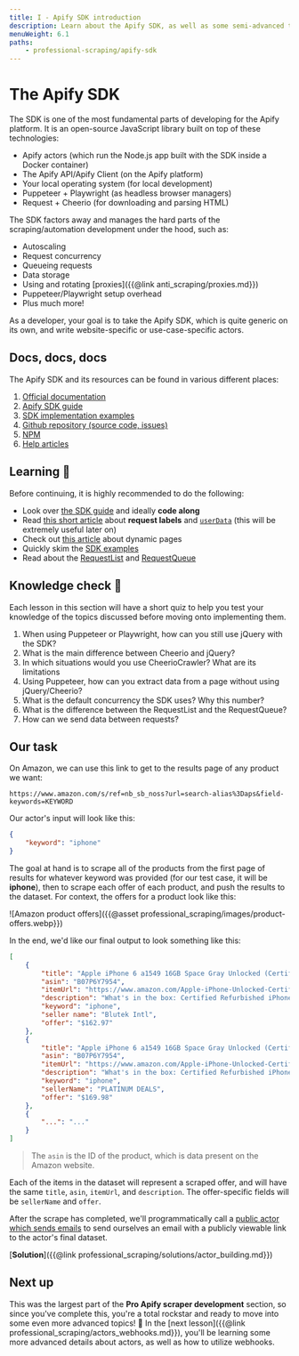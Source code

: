 ```yaml
---
title: I - Apify SDK introduction
description: Learn about the Apify SDK, as well as some semi-advanced topics which will be important throughout the next lessons in this section of the course.
menuWeight: 6.1
paths:
    - professional-scraping/apify-sdk
---
```


# [](#the-apify-sdk) The Apify SDK

The SDK is one of the most fundamental parts of developing for the Apify platform. It is an open-source JavaScript library built on top of these technologies:

- Apify actors (which run the Node.js app built with the SDK inside a Docker container)
- The Apify API/Apify Client (on the Apify platform)
- Your local operating system (for local development)
- Puppeteer + Playwright (as headless browser managers)
- Request + Cheerio (for downloading and parsing HTML)

The SDK factors away and manages the hard parts of the scraping/automation development under the hood, such as:

- Autoscaling
- Request concurrency
- Queueing requests
- Data storage
- Using and rotating [proxies]({{@link anti_scraping/proxies.md}})
- Puppeteer/Playwright setup overhead
- Plus much more!

As a developer, your goal is to take the Apify SDK, which is quite generic on its own, and write website-specific or use-case-specific actors.

## [](#docs) Docs, docs, docs

The Apify SDK and its resources can be found in various different places:

1. [Official documentation](https://sdk.apify.com/)
2. [Apify SDK guide](https://sdk.apify.com/docs/guides/motivation)
3. [SDK implementation examples](https://sdk.apify.com/docs/examples/cheerio-crawler)
4. [Github repository (source code, issues)](https://github.com/apify/apify-js)
5. [NPM](https://www.npmjs.com/package/apify)
6. [Help articles](https://help.apify.com/)

## [](#learning) Learning 🧠

Before continuing, it is highly recommended to do the following:

- Look over [the SDK guide](https://sdk.apify.com/docs/guides/motivation) and ideally **code along**
- Read [this short article](https://help.apify.com/en/articles/1829103-request-labels-and-how-to-pass-data-to-other-requests) about **request labels** and [`userData`](https://sdk.apify.com/docs/api/request#requestuserdata) (this will be extremely useful later on)
- Check out [this article](https://blog.apify.com/what-is-a-dynamic-page/) about dynamic pages
- Quickly skim the [SDK examples](https://sdk.apify.com/docs/examples/cheerio-crawler)
- Read about the [RequestList](https://sdk.apify.com/docs/api/request-list) and [RequestQueue](https://sdk.apify.com/docs/api/request-queue)

## [](#quiz) Knowledge check 📝

Each lesson in this section will have a short quiz to help you test your knowledge of the topics discussed before moving onto implementing them.

1. When using Puppeteer or Playwright, how can you still use jQuery with the SDK?
2. What is the main difference between Cheerio and jQuery?
3. In which situations would you use CheerioCrawler? What are its limitations
4. Using Puppeteer, how can you extract data from a page without using jQuery/Cheerio?
5. What is the default concurrency the SDK uses? Why this number?
6. What is the difference between the RequestList and the RequestQueue?
7. How can we send data between requests?

## [](#our-task) Our task

On Amazon, we can use this link to get to the results page of any product we want:

```text
https://www.amazon.com/s/ref=nb_sb_noss?url=search-alias%3Daps&field-keywords=KEYWORD
```

Our actor's input will look like this:

```JSON
{
    "keyword": "iphone"
}
```

The goal at hand is to scrape all of the products from the first page of results for whatever keyword was provided (for our test case, it will be **iphone**), then to scrape each offer of each product, and push the results to the dataset. For context, the offers for a product look like this:

![Amazon product offers]({{@asset professional_scraping/images/product-offers.webp}})

In the end, we'd like our final output to look something like this:

```JSON
[
    {
        "title": "Apple iPhone 6 a1549 16GB Space Gray Unlocked (Certified Refurbished)",
        "asin": "B07P6Y7954",
        "itemUrl": "https://www.amazon.com/Apple-iPhone-Unlocked-Certified-Refurbished/dp/B00YD547Q6/ref=sr_1_2?s=wireless&ie=UTF8&qid=1539772626&sr=1-2&keywords=iphone",
        "description": "What's in the box: Certified Refurbished iPhone 6 Space Gray 16GB Unlocked , USB Cable/Adapter. Comes in a Generic Box with a 1 Year Limited Warranty.",
        "keyword": "iphone",
        "seller name": "Blutek Intl",
        "offer": "$162.97"
    },
    {
        "title": "Apple iPhone 6 a1549 16GB Space Gray Unlocked (Certified Refurbished)",
        "asin": "B07P6Y7954",
        "itemUrl": "https://www.amazon.com/Apple-iPhone-Unlocked-Certified-Refurbished/dp/B00YD547Q6/ref=sr_1_2?s=wireless&ie=UTF8&qid=1539772626&sr=1-2&keywords=iphone",
        "description": "What's in the box: Certified Refurbished iPhone 6 Space Gray 16GB Unlocked , USB Cable/Adapter. Comes in a Generic Box with a 1 Year Limited Warranty.",
        "keyword": "iphone",
        "sellerName": "PLATINUM DEALS",
        "offer": "$169.98"
    },
    {
        "...": "..."
    }
]

```

> The `asin` is the ID of the product, which is data present on the Amazon website.

Each of the items in the dataset will represent a scraped offer, and will have the same `title`, `asin`, `itemUrl`, and `description`. The offer-specific fields will be `sellerName` and `offer`.

After the scrape has completed, we'll programmatically call a [public actor which sends emails](https://apify.com/apify/send-mail) to send ourselves an email with a publicly viewable link to the actor's final dataset.

[**Solution**]({{@link professional_scraping/solutions/actor_building.md}})

## [](#next) Next up

This was the largest part of the **Pro Apify scraper development** section, so since you've complete this, you're a total rockstar and ready to move into some even more advanced topics! 🎸 In the [next lesson]({{@link professional_scraping/actors_webhooks.md}}), you'll be learning some more advanced details about actors, as well as how to utilize webhooks.
